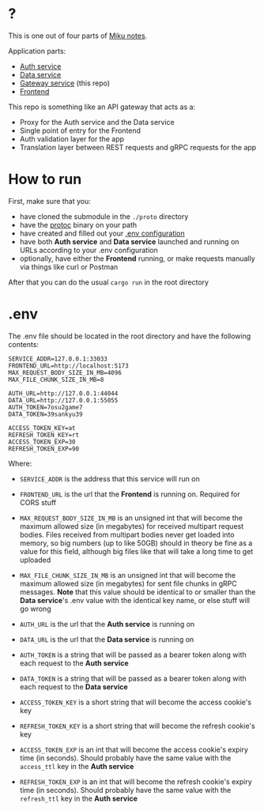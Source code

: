 # ?

This is one out of four parts of [Miku notes]().

Application parts:
- [Auth service](https://github.com/kuromii5/sso-auth)
- [Data service](https://github.com/kutoru/miku-notes-data)
- [Gateway service](https://github.com/kutoru/miku-notes-gateway) (this repo)
- [Frontend](https://github.com/kinokorain/Miku-notes-frontend)

This repo is something like an API gateway that acts as a:
- Proxy for the Auth service and the Data service
- Single point of entry for the Frontend
- Auth validation layer for the app
- Translation layer between REST requests and gRPC requests for the app

# How to run

First, make sure that you:
- have cloned the submodule in the `./proto` directory
- have the [protoc](https://grpc.io/docs/protoc-installation) binary on your path
- have created and filled out your [.env configuration](#env)
- have both **Auth service** and **Data service** launched and running on URLs according to your .env configuration
- optionally, have either the **Frontend** running, or make requests manually via things like curl or Postman

After that you can do the usual `cargo run` in the root directory

# .env

The .env file should be located in the root directory and have the following contents:
```
SERVICE_ADDR=127.0.0.1:33033
FRONTEND_URL=http://localhost:5173
MAX_REQUEST_BODY_SIZE_IN_MB=4096
MAX_FILE_CHUNK_SIZE_IN_MB=8

AUTH_URL=http://127.0.0.1:44044
DATA_URL=http://127.0.0.1:55055
AUTH_TOKEN=7osu2game7
DATA_TOKEN=39sankyu39

ACCESS_TOKEN_KEY=at
REFRESH_TOKEN_KEY=rt
ACCESS_TOKEN_EXP=30
REFRESH_TOKEN_EXP=90
```
Where:
- `SERVICE_ADDR` is the address that this service will run on
- `FRONTEND_URL` is the url that the **Frontend** is running on. Required for CORS stuff
- `MAX_REQUEST_BODY_SIZE_IN_MB` is an unsigned int that will become the maximum allowed size (in megabytes) for received multipart request bodies. Files received from multipart bodies never get loaded into memory, so big numbers (up to like 50GB) should in theory be fine as a value for this field, although big files like that will take a long time to get uploaded
- `MAX_FILE_CHUNK_SIZE_IN_MB` is an unsigned int that will become the maximum allowed size (in megabytes) for sent file chunks in gRPC messages. **Note** that this value should be identical to or smaller than the **Data service**'s .env value with the identical key name, or else stuff will go wrong

- `AUTH_URL` is the url that the **Auth service** is running on
- `DATA_URL` is the url that the **Data service** is running on
- `AUTH_TOKEN` is a string that will be passed as a bearer token along with each request to the **Auth service**
- `DATA_TOKEN` is a string that will be passed as a bearer token along with each request to the **Data service**

- `ACCESS_TOKEN_KEY` is a short string that will become the access cookie's key 
- `REFRESH_TOKEN_KEY` is a short string that will become the refresh cookie's key 
- `ACCESS_TOKEN_EXP` is an int that will become the access cookie's expiry time (in seconds). Should probably have the same value with the `access_ttl` key in the **Auth service**
- `REFRESH_TOKEN_EXP` is an int that will become the refresh cookie's expiry time (in seconds). Should probably have the same value with the `refresh_ttl` key in the **Auth service**
